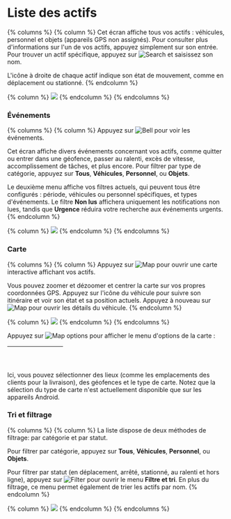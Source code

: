 # Liste des actifs

{% columns %}
{% column %}
Cet écran affiche tous vos actifs : véhicules, personnel et objets (appareils GPS non assignés). Pour consulter plus d'informations sur l'un de vos actifs, appuyez simplement sur son entrée. Pour trouver un actif spécifique, appuyez sur <img src="../../../guide-de-litilizateur/applications-mobiles-x-gps/x-gps-mobile/attachments/986c33bad8394ccabd827d38af42d9f8.png" alt="Search" data-size="line"> et saisissez son nom.

L'icône à droite de chaque actif indique son état de mouvement, comme en déplacement ou stationné.
{% endcolumn %}

{% column %}
![](../../../guide-de-litilizateur/applications-mobiles-x-gps/x-gps-mobile/attachments/1a47ad00511346108985fa03fcd3aade.png)
{% endcolumn %}
{% endcolumns %}

### Événements

{% columns %}
{% column %}
Appuyez sur <img src="../../../guide-de-litilizateur/applications-mobiles-x-gps/x-gps-mobile/attachments/dd4fefcc2bd2402f981d6d8ca98c67da.png" alt="Bell" data-size="line"> pour voir les événements.

Cet écran affiche divers événements concernant vos actifs, comme quitter ou entrer dans une géofence, passer au ralenti, excès de vitesse, accomplissement de tâches, et plus encore. Pour filtrer par type de catégorie, appuyez sur **Tous**, **Véhicules**, **Personnel**, ou **Objets**.

Le deuxième menu affiche vos filtres actuels, qui peuvent tous être configurés : période, véhicules ou personnel spécifiques, et types d'événements. Le filtre **Non lus** affichera uniquement les notifications non lues, tandis que **Urgence** réduira votre recherche aux événements urgents.
{% endcolumn %}

{% column %}
![](../../../guide-de-litilizateur/applications-mobiles-x-gps/x-gps-mobile/attachments/3653fe9b4e8f40748b27b13273870bbb.png)
{% endcolumn %}
{% endcolumns %}

### Carte

{% columns %}
{% column %}
Appuyez sur <img src="../../../guide-de-litilizateur/applications-mobiles-x-gps/x-gps-mobile/attachments/add72881d536420894ebf8c599848b97.png" alt="Map" data-size="line"> pour ouvrir une carte interactive affichant vos actifs.

Vous pouvez zoomer et dézoomer et centrer la carte sur vos propres coordonnées GPS. Appuyez sur l'icône du véhicule pour suivre son itinéraire et voir son état et sa position actuels. Appuyez à nouveau sur <img src="../../../guide-de-litilizateur/applications-mobiles-x-gps/x-gps-mobile/attachments/add72881d536420894ebf8c599848b97.png" alt="Map" data-size="line"> pour ouvrir les détails du véhicule.
{% endcolumn %}

{% column %}
![](../../../guide-de-litilizateur/applications-mobiles-x-gps/x-gps-mobile/attachments/060dc54f77464e098568d1b3e190632c.png)
{% endcolumn %}
{% endcolumns %}



Appuyez sur <img src="../../../guide-de-litilizateur/applications-mobiles-x-gps/x-gps-mobile/attachments/affb34f0d9bd43ceb4622789b3732291.png" alt="Map options" data-size="line"> pour afficher le menu d'options de la carte :&#x20;

| <div><figure><img src="../../../.gitbook/assets/Places.jpg" alt=""><figcaption></figcaption></figure></div> | <p><img src="../../../guide-de-litilizateur/applications-mobiles-x-gps/x-gps-mobile/attachments/ea02bc027c2248378e9b0ba45b2f5527.jpg" alt=""></p> | <p><img src="../../../guide-de-litilizateur/applications-mobiles-x-gps/x-gps-mobile/attachments/720d581b115c4041a0f1319b18a16945.jpg" alt=""></p> |
| ----------------------------------------------------------------------------------------------------------- | ------------------------------------------------------------------------------------------------------------------------------------------------- | ------------------------------------------------------------------------------------------------------------------------------------------------- |

Ici, vous pouvez sélectionner des lieux (comme les emplacements des clients pour la livraison), des géofences et le type de carte. Notez que la sélection du type de carte n'est actuellement disponible que sur les appareils Android.

### Tri et filtrage

{% columns %}
{% column %}
La liste dispose de deux méthodes de filtrage: par catégorie et par statut.

Pour filtrer par catégorie, appuyez sur **Tous**, **Véhicules**, **Personnel**, ou **Objets**.

Pour filtrer par statut (en déplacement, arrêté, stationné, au ralenti et hors ligne), appuyez sur <img src="../../../guide-de-litilizateur/applications-mobiles-x-gps/x-gps-mobile/attachments/65c5fd3e3a734af9a41c471e3c25b822.png" alt="Filter" data-size="line"> pour ouvrir le menu **Filtre et tri**. En plus du filtrage, ce menu permet également de trier les actifs par nom.
{% endcolumn %}

{% column %}
![](../../../guide-de-litilizateur/applications-mobiles-x-gps/x-gps-mobile/attachments/3de99934fbc64bc1a641b5862f8d7d34.png)
{% endcolumn %}
{% endcolumns %}
